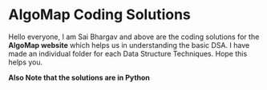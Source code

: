 # AlgoMap Coding Solutions

Hello everyone, I am Sai Bhargav and above are the coding solutions for the **AlgoMap website** which helps us in understanding the basic DSA.
I have made an individual folder for each Data Structure Techniques.
Hope this helps you.

**Also Note that the solutions are in Python**
